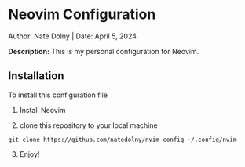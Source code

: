 # Neovim Configuration 

Author: Nate Dolny | Date: April 5, 2024

**Description:**
This is my personal configuration for Neovim.

## Installation 

To install this configuration file 

1. Install Neovim 

2. clone this repository to your local machine 

```
git clone https://github.com/natedolny/nvim-config ~/.config/nvim
```

3. Enjoy! 
